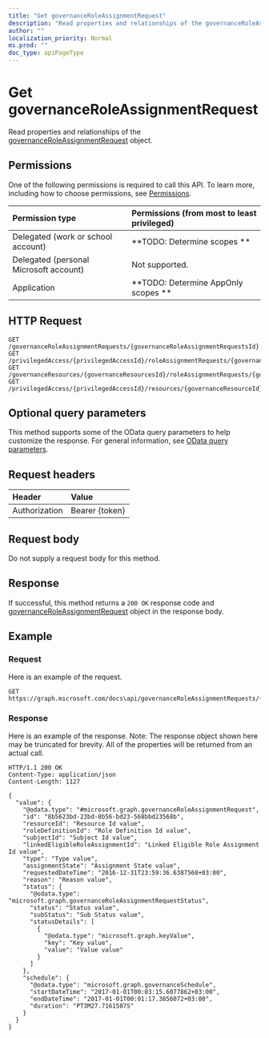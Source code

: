 ```yaml
---
title: "Get governanceRoleAssignmentRequest"
description: "Read properties and relationships of the governanceRoleAssignmentRequest object."
author: ""
localization_priority: Normal
ms.prod: ""
doc_type: apiPageType
---
```


# Get governanceRoleAssignmentRequest

Read properties and relationships of the [governanceRoleAssignmentRequest](../resources/governanceroleassignmentrequest.md) object.

## Permissions
One of the following permissions is required to call this API. To learn more, including how to choose permissions, see [Permissions](/concepts/permissions-reference.md).

|Permission type|Permissions (from most to least privileged)|
|:---|:---|
|Delegated (work or school account)|**TODO: Determine scopes **|
|Delegated (personal Microsoft account)|Not supported.|
|Application|**TODO: Determine AppOnly scopes **|

## HTTP Request
<!-- {
  "blockType": "ignored"
}
-->
``` http
GET /governanceRoleAssignmentRequests/{governanceRoleAssignmentRequestsId}
GET /privilegedAccess/{privilegedAccessId}/roleAssignmentRequests/{governanceRoleAssignmentRequestId}
GET /governanceResources/{governanceResourcesId}/roleAssignmentRequests/{governanceRoleAssignmentRequestId}
GET /privilegedAccess/{privilegedAccessId}/resources/{governanceResourceId}/roleAssignmentRequests/{governanceRoleAssignmentRequestId}
```

## Optional query parameters
This method supports some of the OData query parameters to help customize the response. For general information, see [OData query parameters](/graph/query-parameters).

## Request headers
|Header|Value|
|:---|:---|
|Authorization|Bearer {token}|

## Request body
Do not supply a request body for this method.

## Response
If successful, this method returns a `200 OK` response code and [governanceRoleAssignmentRequest](../resources/governanceroleassignmentrequest.md) object in the response body.

## Example

### Request
Here is an example of the request.
<!-- {
  "blockType": "request",
  "name": "get_governanceroleassignmentrequest"
}
-->
``` http
GET https://graph.microsoft.com/docs\api/governanceRoleAssignmentRequests/{governanceRoleAssignmentRequestsId}
```

### Response
Here is an example of the response. Note: The response object shown here may be truncated for brevity. All of the properties will be returned from an actual call.
<!-- {
  "blockType": "response",
  "truncated": true,
  "@odata.type": "microsoft.graph.governanceRoleAssignmentRequest"
}
-->
``` http
HTTP/1.1 200 OK
Content-Type: application/json
Content-Length: 1127

{
  "value": {
    "@odata.type": "#microsoft.graph.governanceRoleAssignmentRequest",
    "id": "8b5623bd-23bd-8b56-bd23-568bbd23568b",
    "resourceId": "Resource Id value",
    "roleDefinitionId": "Role Definition Id value",
    "subjectId": "Subject Id value",
    "linkedEligibleRoleAssignmentId": "Linked Eligible Role Assignment Id value",
    "type": "Type value",
    "assignmentState": "Assignment State value",
    "requestedDateTime": "2016-12-31T23:59:36.6387568+03:00",
    "reason": "Reason value",
    "status": {
      "@odata.type": "microsoft.graph.governanceRoleAssignmentRequestStatus",
      "status": "Status value",
      "subStatus": "Sub Status value",
      "statusDetails": [
        {
          "@odata.type": "microsoft.graph.keyValue",
          "key": "Key value",
          "value": "Value value"
        }
      ]
    },
    "schedule": {
      "@odata.type": "microsoft.graph.governanceSchedule",
      "startDateTime": "2017-01-01T00:03:15.6077862+03:00",
      "endDateTime": "2017-01-01T00:01:17.3856072+03:00",
      "duration": "PT3M27.7161587S"
    }
  }
}
```

